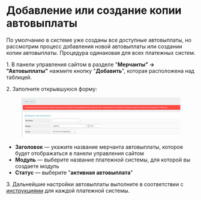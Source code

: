 # Добавление или создание копии автовыплаты

По умолчанию в системе уже созданы все доступные автовыплаты, но рассмотрим процесс добавления новой автовыплаты или создании копии автовыплаты. Процедура одинаковая для всех платежных систем.

1\. В панели управления сайтом в разделе "**Мерчанты" → "Автовыплаты"** нажмите кнопку "**Добавить**", которая расположена над таблицей.

2\. Заполните открывшуюся форму:

<figure><img src="../../../.gitbook/assets/image (890).png" alt="" width="563"><figcaption></figcaption></figure>

* **Заголовок** — укажите название мерчанта автовыплаты, которое будет отображаться в панели управления сайтом
* **Модуль** — выберите название платежной системы, для которой вы создаете модуль
* **Статус** — выберите "**активная автовыплата**"

3\. Дальнейшие настройки автовыплаты выполните в соответствии с [инструкциями](https://premium.gitbook.io/main/osnovnye-nastroiki/merchanty-i-avtovyplaty/avtovyplaty) для каждой платежной системы.
